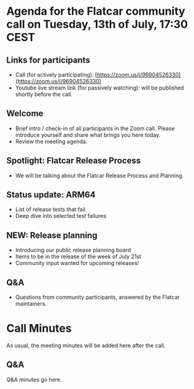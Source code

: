 # Agenda for the Flatcar community call on Tuesday, 13th of July, 17:30 CEST

## Links for participants
- Call (for actively participating): [https://zoom.us/j/96904526330](https://zoom.us/j/96904526330)
- Youtube live stream link (for passively watching): will be published shortly before the call.

## Welcome
- Brief intro / check-in of all participants in the Zoom call. Please introduce yourself and share what brings you here today.
- Review the meeting agenda.

## Spotlight: Flatcar Release Process
- We will be talking about the Flatcar Release Process and Planning.

## Status update: ARM64
- List of release tests that fail
- Deep dive into selected test failures

## NEW: Release planning
- Introducing our public release planning board
- Items to be in the release of the week of July 21st
- Community input wanted for upcoming releases!

## Q&A
- Questions from community participants, answered by the Flatcar maintainers.

# Call Minutes

As usual, the meeting minutes will be added here after the call.

## Q&A

Q&A minutes go here.
